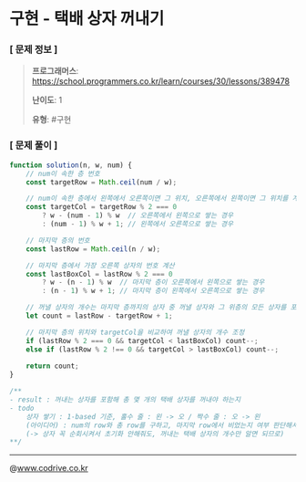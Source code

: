 # 구현 - 택배 상자 꺼내기

### [ 문제 정보 ]
> **프로그래머스**: https://school.programmers.co.kr/learn/courses/30/lessons/389478
> 
> **난이도**: 1
>
> **유형**: #구현


### [ 문제 풀이 ]
```JavaScript
function solution(n, w, num) {
    // num이 속한 층 번호
    const targetRow = Math.ceil(num / w);

    // num이 속한 층에서 왼쪽에서 오른쪽이면 그 위치, 오른쪽에서 왼쪽이면 그 위치를 계산
    const targetCol = targetRow % 2 === 0 
        ? w - (num - 1) % w  // 오른쪽에서 왼쪽으로 쌓는 경우
        : (num - 1) % w + 1; // 왼쪽에서 오른쪽으로 쌓는 경우

    // 마지막 층의 번호
    const lastRow = Math.ceil(n / w);

    // 마지막 층에서 가장 오른쪽 상자의 번호 계산
    const lastBoxCol = lastRow % 2 === 0 
        ? w - (n - 1) % w  // 마지막 층이 오른쪽에서 왼쪽으로 쌓는 경우
        : (n - 1) % w + 1; // 마지막 층이 왼쪽에서 오른쪽으로 쌓는 경우

    // 꺼낼 상자의 개수는 마지막 층까지의 상자 중 꺼낼 상자와 그 위층의 모든 상자를 포함
    let count = lastRow - targetRow + 1;

    // 마지막 층의 위치와 targetCol을 비교하여 꺼낼 상자의 개수 조정
    if (lastRow % 2 === 0 && targetCol < lastBoxCol) count--;
    else if (lastRow % 2 !== 0 && targetCol > lastBoxCol) count--;
    
    return count;
}

/**
- result : 꺼내는 상자를 포함해 총 몇 개의 택배 상자를 꺼내야 하는지 
- todo
    상자 쌓기 : 1-based 기준, 홀수 줄 : 왼 -> 오 / 짝수 줄 : 오 -> 왼
    (아이디어) : num의 row와 총 row를 구하고, 마지막 row에서 비었는지 여부 판단해서 비었으면 총 row - num의 row + 1에서 하나 빼 줌
    (-> 상자 꼭 순회시켜서 초기화 안해줘도, 꺼내는 택배 상자의 개수만 알면 되므로)
**/
```


---
@www.codrive.co.kr